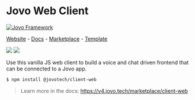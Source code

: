# Jovo Web Client

[![Jovo Framework](https://v4.jovo.tech/img/github-header.png)](https://v4.jovo.tech)

<p>
<a href="https://v4.jovo.tech" target="_blank">Website</a> -  <a href="https://v4.jovo.tech/docs" target="_blank">Docs</a> - <a href="https://v4.jovo.tech/marketplace" target="_blank">Marketplace</a> - <a href="https://github.com/jovotech/jovo-v4-template" target="_blank">Template</a>   
</p>

<p>
<a href="https://www.npmjs.com/package/@jovotech/client-web" target="_blank"><img src="https://badge.fury.io/js/@jovotech%2Fclient-web.svg"></a>      
<a href="https://opencollective.com/jovo-framework" target="_blank"><img src="https://opencollective.com/jovo-framework/tiers/badge.svg"></a>
</p>

Use this vanilla JS web client to build a voice and chat driven frontend that can be connected to a Jovo app.

```bash
$ npm install @jovotech/client-web
```

> Learn more in the docs: https://v4.jovo.tech/marketplace/client-web
